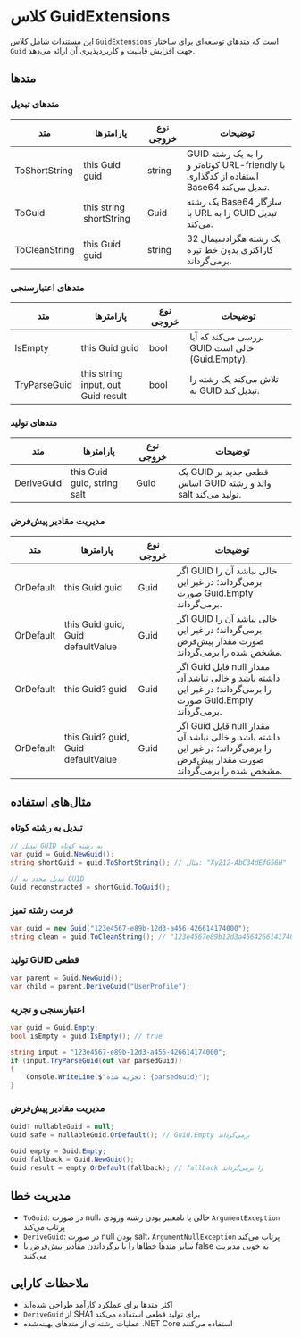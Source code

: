 # کلاس GuidExtensions

این مستندات شامل کلاس `GuidExtensions` است که متدهای توسعه‌ای برای ساختار `Guid` جهت افزایش قابلیت و کاربردپذیری آن ارائه می‌دهد.

## متدها

### متدهای تبدیل

| متد | پارامترها | نوع خروجی | توضیحات |
|-----|-----------|------------|----------|
| ToShortString | this Guid guid | string | GUID را به یک رشته کوتاه‌تر و URL-friendly با استفاده از کدگذاری Base64 تبدیل می‌کند. |
| ToGuid | this string shortString | Guid | یک رشته Base64 سازگار با URL را به GUID تبدیل می‌کند. |
| ToCleanString | this Guid guid | string | یک رشته هگزادسیمال 32 کاراکتری بدون خط تیره برمی‌گرداند. |

### متدهای اعتبارسنجی

| متد | پارامترها | نوع خروجی | توضیحات |
|-----|-----------|------------|----------|
| IsEmpty | this Guid guid | bool | بررسی می‌کند که آیا GUID خالی است (Guid.Empty). |
| TryParseGuid | this string input, out Guid result | bool | تلاش می‌کند یک رشته را به GUID تبدیل کند. |

### متدهای تولید

| متد | پارامترها | نوع خروجی | توضیحات |
|-----|-----------|------------|----------|
| DeriveGuid | this Guid guid, string salt | Guid | یک GUID قطعی جدید بر اساس GUID والد و رشته salt تولید می‌کند. |

### مدیریت مقادیر پیش‌فرض

| متد | پارامترها | نوع خروجی | توضیحات |
|-----|-----------|------------|----------|
| OrDefault | this Guid guid | Guid | اگر GUID خالی نباشد آن را برمی‌گرداند؛ در غیر این صورت Guid.Empty برمی‌گرداند. |
| OrDefault | this Guid guid, Guid defaultValue | Guid | اگر GUID خالی نباشد آن را برمی‌گرداند؛ در غیر این صورت مقدار پیش‌فرض مشخص شده را برمی‌گرداند. |
| OrDefault | this Guid? guid | Guid | اگر Guid قابل null مقدار داشته باشد و خالی نباشد آن را برمی‌گرداند؛ در غیر این صورت Guid.Empty برمی‌گرداند. |
| OrDefault | this Guid? guid, Guid defaultValue | Guid | اگر Guid قابل null مقدار داشته باشد و خالی نباشد آن را برمی‌گرداند؛ در غیر این صورت مقدار پیش‌فرض مشخص شده را برمی‌گرداند. |

## مثال‌های استفاده

### تبدیل به رشته کوتاه
```csharp
// تبدیل GUID به رشته کوتاه
var guid = Guid.NewGuid();
string shortGuid = guid.ToShortString(); // مثال: "XyZ12-AbC34dEfG56H"

// تبدیل مجدد به GUID
Guid reconstructed = shortGuid.ToGuid();
```

### فرمت رشته تمیز
```csharp
var guid = new Guid("123e4567-e89b-12d3-a456-426614174000");
string clean = guid.ToCleanString(); // "123e4567e89b12d3a456426614174000"
```

### تولید GUID قطعی
```csharp
var parent = Guid.NewGuid();
var child = parent.DeriveGuid("UserProfile");
```

### اعتبارسنجی و تجزیه
```csharp
var guid = Guid.Empty;
bool isEmpty = guid.IsEmpty(); // true

string input = "123e4567-e89b-12d3-a456-426614174000";
if (input.TryParseGuid(out var parsedGuid))
{
    Console.WriteLine($"تجزیه شده: {parsedGuid}");
}
```

### مدیریت مقادیر پیش‌فرض
```csharp
Guid? nullableGuid = null;
Guid safe = nullableGuid.OrDefault(); // Guid.Empty برمی‌گرداند

Guid empty = Guid.Empty;
Guid fallback = Guid.NewGuid();
Guid result = empty.OrDefault(fallback); // fallback را برمی‌گرداند
```

## مدیریت خطا

- `ToGuid`: در صورت null، خالی یا نامعتبر بودن رشته ورودی `ArgumentException` پرتاب می‌کند
- `DeriveGuid`: در صورت null بودن salt، `ArgumentNullException` پرتاب می‌کند
- سایر متدها خطاها را با برگرداندن مقادیر پیش‌فرض یا false به خوبی مدیریت می‌کنند

## ملاحظات کارایی

- اکثر متدها برای عملکرد کارآمد طراحی شده‌اند
- `DeriveGuid` از SHA1 برای تولید قطعی استفاده می‌کند
- عملیات رشته‌ای از متدهای بهینه‌شده .NET Core استفاده می‌کنند